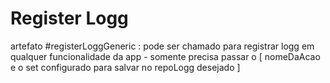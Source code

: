 # Register Logg
artefato #registerLoggGeneric : pode ser chamado para registrar logg em qualquer funcionalidade da app - somente precisa passar o [ nomeDaAcao e o set configurado para salvar no repoLogg desejado ]